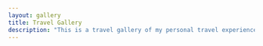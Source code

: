 ```yaml
---
layout: gallery
title: Travel Gallery
description: "This is a travel gallery of my personal travel experiences. It includes pictures of famous landmarks, beautiful scenery, and interesting cultural experiences from around the world. I hope you enjoy it!"
---
```

